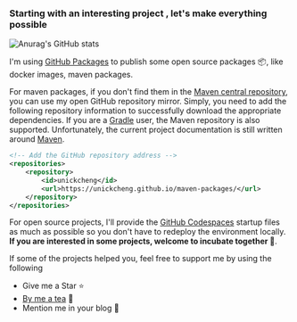 ### Starting with an interesting project , let's make everything possible


![Anurag's GitHub stats](https://github-readme-stats-uk.vercel.app/api?username=UNICKCHENG&show_icons=true)

I'm using [GitHub Packages](https://github.com/UNICKCHENG?tab=packages) to publish some open source packages 📦, like docker images, maven packages.

For maven packages, if you don't find them in the [Maven central repository](https://mvnrepository.com/artifact/io.github.unickcheng), you can use my open GitHub repository mirror. Simply, you need to add the following repository information to successfully download the appropriate dependencies. If you are a [Gradle](https://gradle.org/) user, the Maven repository is also supported. Unfortunately, the current project documentation is still written around [Maven](https://maven.apache.org/).

```xml
<!-- Add the GitHub repository address -->
<repositories>
    <repository>
        <id>unickcheng</id>
        <url>https://unickcheng.github.io/maven-packages/</url>
    </repository>
</repositories>
```

For open source projects, I'll provide the [GitHub Codespaces](https://github.com/features/codespaces) startup files as much as possible so you don't have to redeploy the environment locally.  **If you are interested in some projects, welcome to incubate together 👏**.

If some of the projects helped you, feel free to support me by using the following

- Give me a Star ⭐
- [By me a tea](https://www.buymeacoffee.com/unickcheng) 🧋
- Mention me in your blog 🤙
